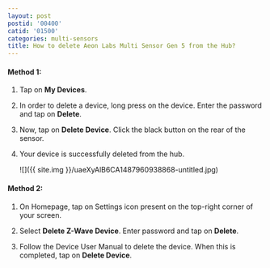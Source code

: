 ```yaml
---
layout: post
postid: '00400'
catid: '01500'
categories: multi-sensors
title: How to delete Aeon Labs Multi Sensor Gen 5 from the Hub?
---
```


#### **Method 1:**

1. Tap on **My Devices**.

2. In order to delete a device, long press on the device. Enter the password and tap on **Delete**.

3. Now, tap on **Delete Device**. Click the black button on the rear of the sensor.

4. Your device is successfully deleted from the hub.

    ![]({{ site.img }}/uaeXyAlB6CA1487960938868-untitled.jpg)

#### **Method 2:**

1. On Homepage, tap on Settings icon present on the top-right corner of your screen.

2. Select **Delete Z-Wave Device**. Enter password and tap on **Delete**.

3. Follow the Device User Manual to delete the device. When this is completed, tap on **Delete Device**.